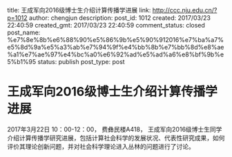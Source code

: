 title: 王成军向2016级博士生介绍计算传播学进展
link: http://ccc.nju.edu.cn/?p=1012
author: chengjun
description: 
post_id: 1012
created: 2017/03/23 22:40:59
created_gmt: 2017/03/23 22:40:59
comment_status: closed
post_name: %e7%8e%8b%e6%88%90%e5%86%9b%e5%90%912016%e7%ba%a7%e5%8d%9a%e5%a3%ab%e7%94%9f%e4%bb%8b%e7%bb%8d%e8%ae%a1%e7%ae%97%e4%bc%a0%e6%92%ad%e5%ad%a6%e8%bf%9b%e5%b1%95
status: publish
post_type: post

# 王成军向2016级博士生介绍计算传播学进展

2017年3月22日 10：00-12：00， 费彝民楼A418， 王成军向2016级博士生同学介绍计算传播学研究进展，包括计算社会科学的发展状况、代表性研究成果，如何评价其理论创新问题，并对社会科学理论进入丛林的问题进行了讨论。